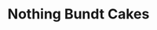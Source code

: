 ---
title: "Nothing Bundt Cakes"
url: /san-antonio/nothing-bundt-cakes-bandera-road/
shop: pastry
---